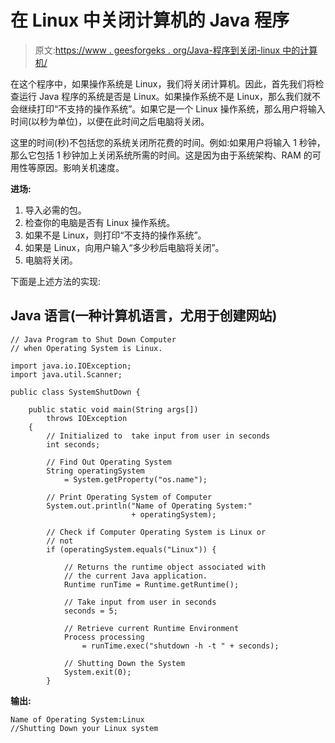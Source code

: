 # 在 Linux 中关闭计算机的 Java 程序

> 原文:[https://www . geesforgeks . org/Java-程序到关闭-linux 中的计算机/](https://www.geeksforgeeks.org/java-program-to-shut-down-computer-in-linux/)

在这个程序中，如果操作系统是 Linux，我们将关闭计算机。因此，首先我们将检查运行 Java 程序的系统是否是 Linux。如果操作系统不是 Linux，那么我们就不会继续打印“不支持的操作系统”。如果它是一个 Linux 操作系统，那么用户将输入时间(以秒为单位)，以便在此时间之后电脑将关闭。

这里的时间(秒)不包括您的系统关闭所花费的时间。例如:如果用户将输入 1 秒钟，那么它包括 1 秒钟加上关闭系统所需的时间。这是因为由于系统架构、RAM 的可用性等原因。影响关机速度。

**进场:**

1.  导入必需的包。
2.  检查你的电脑是否有 Linux 操作系统。
3.  如果不是 Linux，则打印“不支持的操作系统”。
4.  如果是 Linux，向用户输入“多少秒后电脑将关闭”。
5.  电脑将关闭。

下面是上述方法的实现:

## Java 语言(一种计算机语言，尤用于创建网站)

```
// Java Program to Shut Down Computer
// when Operating System is Linux.

import java.io.IOException;
import java.util.Scanner;

public class SystemShutDown {

    public static void main(String args[])
        throws IOException
    {
        // Initialized to  take input from user in seconds
        int seconds;

        // Find Out Operating System
        String operatingSystem
            = System.getProperty("os.name");

        // Print Operating System of Computer
        System.out.println("Name of Operating System:"
                           + operatingSystem);

        // Check if Computer Operating System is Linux or
        // not
        if (operatingSystem.equals("Linux")) {

            // Returns the runtime object associated with
            // the current Java application.
            Runtime runTime = Runtime.getRuntime();

            // Take input from user in seconds
            seconds = 5;

            // Retrieve current Runtime Environment
            Process processing
                = runTime.exec("shutdown -h -t " + seconds);

            // Shutting Down the System
            System.exit(0);
        }
```

**输出:**

```
Name of Operating System:Linux  
//Shutting Down your Linux system
```